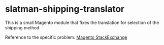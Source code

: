 # slatman-shipping-translator
This is a small Magento module that fixes the translation for selection of the shipping method

Reference to the specific problem: [Magento StackExchange](http://magento.stackexchange.com/questions/4230/translation-not-working-for-please-specify-shipping-method) 
